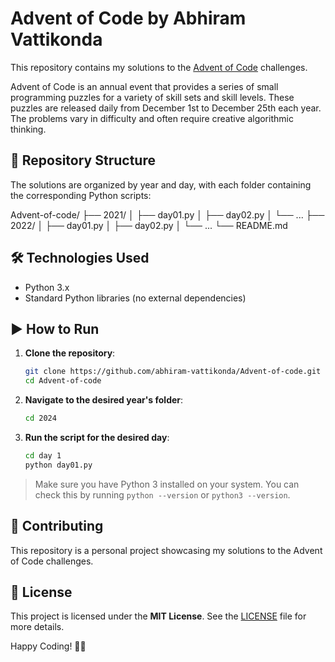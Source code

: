# Advent of Code by Abhiram Vattikonda

This repository contains my solutions to the [Advent of Code](https://adventofcode.com/) challenges.

Advent of Code is an annual event that provides a series of small programming puzzles for a variety of skill sets and skill levels. These puzzles are released daily from December 1st to December 25th each year. The problems vary in difficulty and often require creative algorithmic thinking.

## 📁 Repository Structure

The solutions are organized by year and day, with each folder containing the corresponding Python scripts:

Advent-of-code/
├── 2021/
│   ├── day01.py
│   ├── day02.py
│   └── ...
├── 2022/
│   ├── day01.py
│   ├── day02.py
│   └── ...
└── README.md

## 🛠 Technologies Used

- Python 3.x
- Standard Python libraries (no external dependencies)

## ▶️ How to Run

1. **Clone the repository**:

   ```bash
   git clone https://github.com/abhiram-vattikonda/Advent-of-code.git
   cd Advent-of-code

2. **Navigate to the desired year's folder**:

   ```bash
   cd 2024
   ```

3. **Run the script for the desired day**:

   ```bash
   cd day 1
   python day01.py
   ```

> Make sure you have Python 3 installed on your system. You can check this by running `python --version` or `python3 --version`.

## 🤝 Contributing

This repository is a personal project showcasing my solutions to the Advent of Code challenges.


## 📄 License

This project is licensed under the **MIT License**. See the [LICENSE](LICENSE) file for more details.


Happy Coding! 🎄🧩
